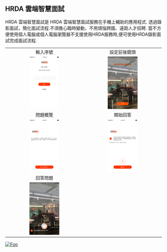 ## HRDA 雲端智慧面試
HRDA 雲端智慧面試是 HRDA 雲端智慧面試服務在手機上輔助的應用程式.
透過錄影面試，簡化面試流程.不須擔心臨時變動，不用煩惱跨國、遠距人才招聘.
當不方便使用個人電腦或個人電腦瀏覽器不支援使用HRDA服務時,便可使用HRDA錄影面試完成面試流程.

|||
|  :----:  | :----:  |
| 輸入序號 | 設定前後鏡頭 |
| <img src="https://github.com/jwzhuang/intro_hrda/blob/master/01.png" width="40%">   | <img src="https://github.com/jwzhuang/intro_hrda/blob/master/02.png" width="40%">  |
| 問題概覽 | 開始回答 |
| <img src="https://github.com/jwzhuang/intro_hrda/blob/master/03.png" width="40%">   | <img src="https://github.com/jwzhuang/intro_hrda/blob/master/04.png" width="40%">  |
| 回答問題 |  |
| <img src="https://github.com/jwzhuang/intro_hrda/blob/master/05.png" width="40%">   | |

<a href="https://itunes.apple.com/tw/app/apple-store/id1247331259" rel="some text">![Foo](https://w3.hrda.pro/wp-content/uploads/2018/07/ios.png)</a>
